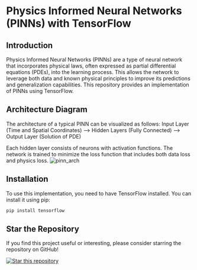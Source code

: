 # Physics Informed Neural Networks (PINNs) with TensorFlow

## Introduction
Physics Informed Neural Networks (PINNs) are a type of neural network that incorporates physical laws, often expressed as partial differential equations (PDEs), into the learning process. This allows the network to leverage both data and known physical principles to improve its predictions and generalization capabilities. This repository provides an implementation of PINNs using TensorFlow.

## Architecture Diagram

The architecture of a typical PINN can be visualized as follows:
Input Layer (Time and Spatial Coordinates) --> Hidden Layers (Fully Connected) --> Output Layer (Solution of PDE)

Each hidden layer consists of neurons with activation functions. The network is trained to minimize the loss function that includes both data loss and physics loss.
![pinn_arch](https://github.com/user-attachments/assets/1b58c9f0-f788-4243-b51d-e3c31f38b6dc)



## Installation

To use this implementation, you need to have TensorFlow installed. You can install it using pip:

```bash
pip install tensorflow
```



## Star the Repository

If you find this project useful or interesting, please consider starring the repository on GitHub!

[![Star this repository](https://img.shields.io/github/stars/bsshreesha/Physics_Informed_Neural_Network.svg?style=social)](https://github.com/bsshreesha/Physics_Informed_Neural_Network/)
